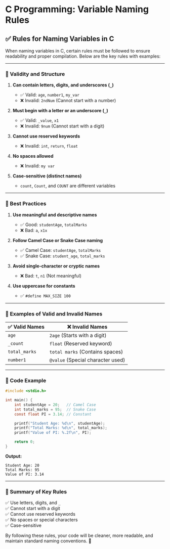 # C Programming: Variable Naming Rules

## ✅ Rules for Naming Variables in C

When naming variables in C, certain rules must be followed to ensure readability and proper compilation. Below are the key rules with examples:

---

### 🔹 Validity and Structure
1. **Can contain letters, digits, and underscores (`_`)**
   - ✅ Valid: `age`, `number1`, `my_var`
   - ❌ Invalid: `2ndNum` (Cannot start with a number)

2. **Must begin with a letter or an underscore (`_`)**
   - ✅ Valid: `_value`, `x1`
   - ❌ Invalid: `9num` (Cannot start with a digit)

3. **Cannot use reserved keywords**
   - ❌ Invalid: `int`, `return`, `float`

4. **No spaces allowed**
   - ❌ Invalid: `my var`

5. **Case-sensitive (distinct names)**
   - `count`, `Count`, and `COUNT` are different variables

---

### 🔹 Best Practices
1. **Use meaningful and descriptive names**
   - ✅ Good: `studentAge`, `totalMarks`
   - ❌ Bad: `a`, `x1x`

2. **Follow Camel Case or Snake Case naming**
   - ✅ Camel Case: `studentAge`, `totalMarks`
   - ✅ Snake Case: `student_age`, `total_marks`

3. **Avoid single-character or cryptic names**
   - ❌ Bad: `t`, `n1` (Not meaningful)

4. **Use uppercase for constants**
   - ✅ `#define MAX_SIZE 100`

---

### 🔹 Examples of Valid and Invalid Names

| ✅ Valid Names | ❌ Invalid Names |
|--------------|---------------|
| `age` | `2age` (Starts with a digit) |
| `_count` | `float` (Reserved keyword) |
| `total_marks` | `total marks` (Contains spaces) |
| `number1` | `@value` (Special character used) |

---

### 🔹 Code Example
```c
#include <stdio.h>

int main() {
    int studentAge = 20;   // Camel Case
    int total_marks = 95;  // Snake Case
    const float PI = 3.14; // Constant

    printf("Student Age: %d\n", studentAge);
    printf("Total Marks: %d\n", total_marks);
    printf("Value of PI: %.2f\n", PI);

    return 0;
}
```
**Output:**
```
Student Age: 20  
Total Marks: 95  
Value of PI: 3.14  
```

---

### 📌 Summary of Key Rules
✅ Use letters, digits, and `_`  
✅ Cannot start with a digit  
✅ Cannot use reserved keywords  
✅ No spaces or special characters  
✅ Case-sensitive  

By following these rules, your code will be cleaner, more readable, and maintain standard naming conventions. 🚀
